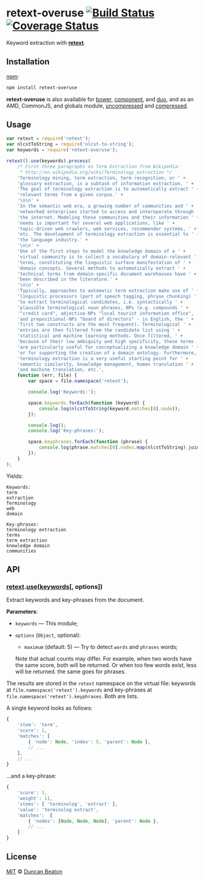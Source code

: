 # retext-overuse [![Build Status](https://img.shields.io/travis/dunckr/retext-overuse.svg)](https://travis-ci.org/dunckr/retext-overuse) [![Coverage Status](https://img.shields.io/codecov/c/github/dunckr/retext-overuse.svg)](https://codecov.io/github/dunckr/retext-overuse)

Keyword extraction with [**retext**](https://github.com/dunckr/retext).

## Installation

[npm](https://docs.npmjs.com/cli/install):

```bash
npm install retext-overuse
```

**retext-overuse** is also available for [bower](http://bower.io/#install-packages),
[component](https://github.com/componentjs/component), and
[duo](http://duojs.org/#getting-started), and as an AMD, CommonJS, and globals
module, [uncompressed](retext-overuse.js) and
[compressed](retext-overuse.min.js).

## Usage

```javascript
var retext = require('retext');
var nlcstToString = require('nlcst-to-string');
var keywords = require('retext-overuse');

retext().use(keywords).process(
    /* First three paragraphs on Term Extraction from Wikipedia:
     * http://en.wikipedia.org/wiki/Terminology_extraction */
    'Terminology mining, term extraction, term recognition, or ' +
    'glossary extraction, is a subtask of information extraction. ' +
    'The goal of terminology extraction is to automatically extract ' +
    'relevant terms from a given corpus.' +
    '\n\n' +
    'In the semantic web era, a growing number of communities and ' +
    'networked enterprises started to access and interoperate through ' +
    'the internet. Modeling these communities and their information ' +
    'needs is important for several web applications, like ' +
    'topic-driven web crawlers, web services, recommender systems, ' +
    'etc. The development of terminology extraction is essential to ' +
    'the language industry.' +
    '\n\n' +
    'One of the first steps to model the knowledge domain of a ' +
    'virtual community is to collect a vocabulary of domain-relevant ' +
    'terms, constituting the linguistic surface manifestation of ' +
    'domain concepts. Several methods to automatically extract ' +
    'technical terms from domain-specific document warehouses have ' +
    'been described in the literature.' +
    '\n\n' +
    'Typically, approaches to automatic term extraction make use of ' +
    'linguistic processors (part of speech tagging, phrase chunking) ' +
    'to extract terminological candidates, i.e. syntactically ' +
    'plausible terminological noun phrases, NPs (e.g. compounds ' +
    '"credit card", adjective-NPs "local tourist information office", ' +
    'and prepositional-NPs "board of directors" - in English, the ' +
    'first two constructs are the most frequent). Terminological ' +
    'entries are then filtered from the candidate list using ' +
    'statistical and machine learning methods. Once filtered, ' +
    'because of their low ambiguity and high specificity, these terms ' +
    'are particularly useful for conceptualizing a knowledge domain ' +
    'or for supporting the creation of a domain ontology. Furthermore, ' +
    'terminology extraction is a very useful starting point for ' +
    'semantic similarity, knowledge management, human translation ' +
    'and machine translation, etc.',
    function (err, file) {
        var space = file.namespace('retext');

        console.log('Keywords:');

        space.keywords.forEach(function (keyword) {
            console.log(nlcstToString(keyword.matches[0].node));
        });

        console.log();
        console.log('Key-phrases:');

        space.keyphrases.forEach(function (phrase) {
            console.log(phrase.matches[0].nodes.map(nlcstToString).join(''));
        });
    }
);
```

Yields:

```text
Keywords:
term
extraction
Terminology
web
domain

Key-phrases:
terminology extraction
terms
term extraction
knowledge domain
communities
```

## API

### [retext](https://github.com/dunckr/retext#api)\.[use](https://github.com/dunckr/retext#retextuseplugin-options)([keywords](#api)\[, options\])

Extract keywords and key-phrases from the document.

**Parameters**:

*   `keywords` — This module;

*   `options` (`Object`, optional):

    *   `maximum` (default: 5) — Try to detect `words` and `phrases` words;

    Note that actual counts may differ. For example, when two words
    have the same score, both will be returned. Or when too few words
    exist, less will be returned. the same goes for phrases.

The results are stored in the `retext` namespace on the virtual file:
keywords at `file.namespace('retext').keywords` and key-phrases at
`file.namespace('retext').keyphrases`. Both are lists.

A single keyword looks as follows:

```js
{
    'stem': 'term',
    'score': 1,
    'matches': [
        { 'node': Node, 'index': 5, 'parent': Node },
        // ...
    ],
    // ...
}
```

...and a key-phrase:

```js
{
    'score': 1,
    'weight': 11,
    'stems': [ 'terminolog', 'extract' ],
    'value': 'terminolog extract',
    'matches':  [
        { 'nodes': [Node, Node, Node], 'parent': Node },
        // ...
    ]
}
```

## License

[MIT](LICENSE) © [Duncan Beaton](http://dunckr.com)
